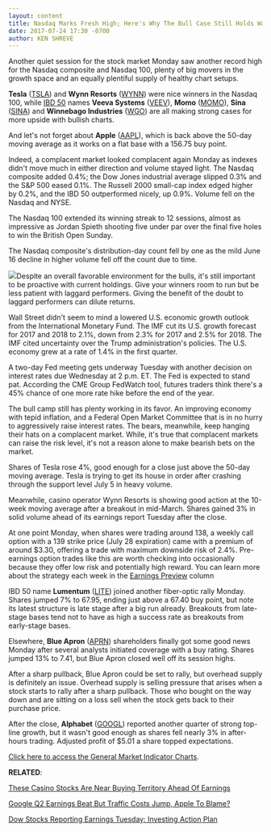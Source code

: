 ```yaml
---
layout: content
title: Nasdaq Marks Fresh High; Here's Why The Bull Case Still Holds Water
date: 2017-07-24 17:30 -0700
author: KEN SHREVE
---
```






Another quiet session for the stock market Monday saw another record high for the Nasdaq composite and Nasdaq 100, plenty of big movers in the growth space and an equally plentiful supply of healthy chart setups.


**Tesla** ([TSLA](https://research.investors.com/quote.aspx?symbol=TSLA)) and **Wynn Resorts** ([WYNN](https://research.investors.com/quote.aspx?symbol=WYNN)) were nice winners in the Nasdaq 100, while [IBD 50](https://www.investors.com/stock-lists/ibd-50/ibd-50-performance/) names **Veeva Systems** ([VEEV](https://research.investors.com/quote.aspx?symbol=VEEV)), **Momo** ([MOMO](https://research.investors.com/quote.aspx?symbol=MOMO)), **Sina** ([SINA](https://research.investors.com/quote.aspx?symbol=SINA)) and **Winnebago Industries** ([WGO](https://research.investors.com/quote.aspx?symbol=WGO)) are all making strong cases for more upside with bullish charts.


And let's not forget about **Apple** ([AAPL](https://research.investors.com/quote.aspx?symbol=AAPL)), which is back above the 50-day moving average as it works on a flat base with a 156.75 buy point.


Indeed, a complacent market looked complacent again Monday as indexes didn't move much in either direction and volume stayed light. The Nasdaq composite added 0.4%; the Dow Jones industrial average slipped 0.3% and the S&P 500 eased 0.1%. The Russell 2000 small-cap index edged higher by 0.2%, and the IBD 50 outperformed nicely, up 0.9%. Volume fell on the Nasdaq and NYSE.


The Nasdaq 100 extended its winning streak to 12 sessions, almost as impressive as Jordan Spieth shooting five under par over the final five holes to win the British Open Sunday.


The Nasdaq composite's distribution-day count fell by one as the mild June 16 decline in higher volume fell off the count due to time.


![](https://www.investors.com/wp-content/uploads/2017/07/MP072417.png)Despite an overall favorable environment for the bulls, it's still important to be proactive with current holdings. Give your winners room to run but be less patient with laggard performers. Giving the benefit of the doubt to laggard performers can dilute returns.


Wall Street didn't seem to mind a lowered U.S. economic growth outlook from the International Monetary Fund. The IMF cut its U.S. growth forecast for 2017 and 2018 to 2.1%, down from 2.3% for 2017 and 2.5% for 2018. The IMF cited uncertainty over the Trump administration's policies. The U.S. economy grew at a rate of 1.4% in the first quarter.


A two-day Fed meeting gets underway Tuesday with another decision on interest rates due Wednesday at 2 p.m. ET. The Fed is expected to stand pat. According the CME Group FedWatch tool, futures traders think there's a 45% chance of one more rate hike before the end of the year.


The bull camp still has plenty working in its favor. An improving economy with tepid inflation, and a Federal Open Market Committee that is in no hurry to aggressively raise interest rates. The bears, meanwhile, keep hanging their hats on a complacent market. While, it's true that complacent markets can raise the risk level, it's not a reason alone to make bearish bets on the market.


Shares of Tesla rose 4%, good enough for a close just above the 50-day moving average. Tesla is trying to get its house in order after crashing through the support level July 5 in heavy volume.


Meanwhile, casino operator Wynn Resorts is showing good action at the 10-week moving average after a breakout in mid-March. Shares gained 3% in solid volume ahead of its earnings report Tuesday after the close.


At one point Monday, when shares were trading around 138, a weekly call option with a 139 strike price (July 28 expiration) came with a premium of around $3.30, offering a trade with maximum downside risk of 2.4%. Pre-earnings option trades like this are worth checking into occasionally because they offer low risk and potentially high reward. You can learn more about the strategy each week in the [Earnings Preview](https://www.investors.com/research/earnings-preview/for-earnings-trades-these-4-names-look-the-most-actionable/) column


IBD 50 name **Lumentum** ([LITE](https://research.investors.com/quote.aspx?symbol=LITE)) joined another fiber-optic rally Monday. Shares jumped 7% to 67.95, ending just above a 67.40 buy point, but note its latest structure is late stage after a big run already. Breakouts from late-stage bases tend not to have as high a success rate as breakouts from early-stage bases.


Elsewhere, **Blue Apron** ([APRN](https://research.investors.com/quote.aspx?symbol=APRN)) shareholders finally got some good news Monday after several analysts initiated coverage with a buy rating. Shares jumped 13% to 7.41, but Blue Apron closed well off its session highs.


After a sharp pullback, Blue Apron could be set to rally, but overhead supply is definitely an issue. Overhead supply is selling pressure that arises when a stock starts to rally after a sharp pullback. Those who bought on the way down and are sitting on a loss sell when the stock gets back to their purchase price.


After the close, **Alphabet** ([GOOGL](https://research.investors.com/quote.aspx?symbol=GOOGL)) reported another quarter of strong top-line growth, but it wasn't good enough as shares fell nearly 3% in after-hours trading. Adjusted profit of $5.01 a share topped expectations.


[Click here to access the General Market Indicator Charts](https://www.investors.com/wp-content/uploads/2017/07/IBD2407152532GMI.pdf).


**RELATED**:


[These Casino Stocks Are Near Buying Territory Ahead Of Earnings](https://www.investors.com/news/these-casino-stocks-are-near-buying-territory-ahead-of-earnings/)


[Google Q2 Earnings Beat But Traffic Costs Jump, Apple To Blame?](https://www.investors.com/news/technology/google-q2-earnings-beat-consensus-estimates-reflecting-eu-fine/)


[Dow Stocks Reporting Earnings Tuesday: Investing Action Plan](https://www.investors.com/research/investing-action-plan/dow-stocks-reporting-earnings-tuesday-investing-action-plan/)




